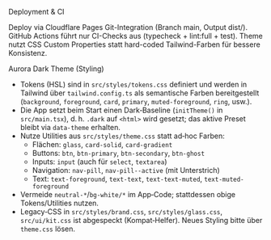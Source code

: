 Deployment & CI

Deploy via Cloudflare Pages Git-Integration (Branch main, Output dist/). GitHub Actions führt nur CI-Checks aus (typecheck + lint:full + test). Theme nutzt CSS Custom Properties statt hard-coded Tailwind-Farben für bessere Konsistenz.

Aurora Dark Theme (Styling)

- Tokens (HSL) sind in `src/styles/tokens.css` definiert und werden in Tailwind über `tailwind.config.ts` als semantische Farben bereitgestellt (`background`, `foreground`, `card`, `primary`, `muted-foreground`, `ring`, usw.).
- Die App setzt beim Start einen Dark‑Baseline (`initTheme()` in `src/main.tsx`), d. h. `.dark` auf `<html>` wird gesetzt; das aktive Preset bleibt via `data-theme` erhalten.
- Nutze Utilities aus `src/styles/theme.css` statt ad‑hoc Farben:
  - Flächen: `glass`, `card-solid`, `card-gradient`
  - Buttons: `btn`, `btn-primary`, `btn-secondary`, `btn-ghost`
  - Inputs: `input` (auch für `select`, `textarea`)
  - Navigation: `nav-pill`, `nav-pill--active` (mit Unterstrich)
  - Text: `text-foreground`, `text-text`, `text-text-muted`, `text-muted-foreground`
- Vermeide `neutral-*`/`bg-white/*` im App‑Code; stattdessen obige Tokens/Utilities nutzen.
- Legacy‑CSS in `src/styles/brand.css`, `src/styles/glass.css`, `src/ui/kit.css` ist abgespeckt (Kompat‑Helfer). Neues Styling bitte über `theme.css` lösen.
